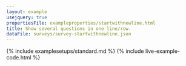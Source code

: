 ```yaml
---
layout: example
usejquery: true
propertiesFile: exampleproperties/startwithnewline.html
title: Show several questions in one line/row.
dataFile: surveys/survey-startwithnewline.json
---
```


{% include examplesetups/standard.md %}
{% include live-example-code.html %}